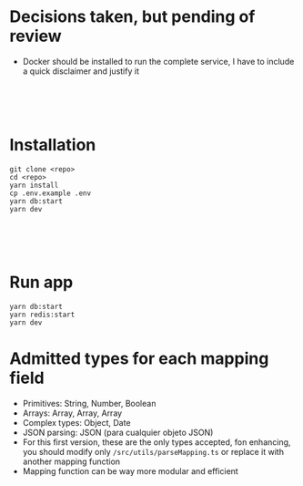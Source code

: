 # Decisions taken, but pending of review
- Docker should be installed to run the complete service, I have to include a quick disclaimer and justify it
  
<br/>
<br/>
<br/>

# Installation
```
git clone <repo>
cd <repo>
yarn install
cp .env.example .env
yarn db:start
yarn dev
```
  
<br/>
<br/>
<br/>

# Run app
```
yarn db:start
yarn redis:start
yarn dev
```

# Admitted types for each mapping field
- Primitives: String, Number, Boolean
- Arrays: Array<String>, Array<Number>, Array<Boolean>
- Complex types: Object, Date
- JSON parsing: JSON (para cualquier objeto JSON)
- For this first version, these are the only types accepted, fon enhancing, you should modify only `/src/utils/parseMapping.ts` or replace it with another mapping function
- Mapping function can be way more modular and efficient
